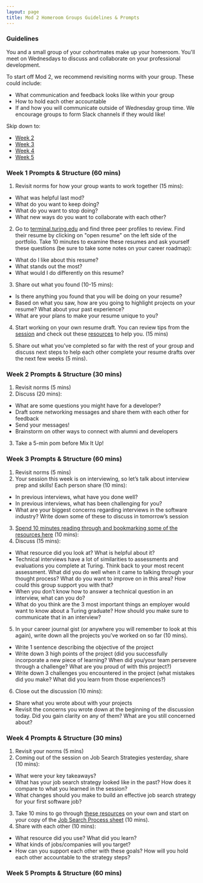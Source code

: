 ```yaml
---
layout: page
title: Mod 2 Homeroom Groups Guidelines & Prompts
---
```


### Guidelines
You and a small group of your cohortmates make up your homeroom. You'll meet on Wednesdays to discuss and collaborate on your professional development.

To start off Mod 2, we recommend revisiting norms with your group. These could include:

* What communication and feedback looks like within your group
* How to hold each other accountable
* If and how you will communicate outside of Wednesday group time. We encourage groups to form Slack channels if they would like!

Skip down to:
* [Week 2](#week-2)
* [Week 3](#week-3)
* [Week 4](#week-4)
* [Week 5](#week-5)

### Week 1 Prompts & Structure (60 mins)
1. Revisit norms for how your group wants to work together (15 mins):
  * What was helpful last mod?
  * What do you want to keep doing?
  * What do you want to stop doing?
  * What new ways do you want to collaborate with each other?

2. Go to [terminal.turing.edu](https://terminal.turing.edu) and find three peer profiles to review. Find their resume by clicking on "open resume" on the left side of the portfolio. Take 10 minutes to examine these resumes and ask yourself these questions (be sure to take some notes on your career roadmap):

* What do I like about this resume?
* What stands out the most?
* What would I do differently on this resume?

3. Share out what you found (10-15 mins):
* Is there anything you found that you will be doing on your resume?
* Based on what you saw, how are you going to highlight projects on your resume? What about your past experience?
* What are your plans to make your resume unique to you?

4. Start working on your own resume draft. You can review tips from the [session](/module_two/week_1_career_roadmap) and check out these [resources](/resources/resume_resources) to help you. (15 mins)

5. Share out what you've completed so far with the rest of your group and discuss next steps to help each other complete your resume drafts over the next few weeks (5 mins).

### Week 2 Prompts & Structure (30 mins) <a name="week-2"></a>
1. Revisit norms (5 mins)
2. Discuss (20 mins):
  * What are some questions you might have for a developer?
  * Draft some networking messages and share them with each other for feedback
  * Send your messages! 
  * Brainstorm on other ways to connect with alumni and developers
3. Take a 5-min pom before Mix It Up!

### Week 3 Prompts & Structure (60 mins) <a name="week-3"></a>
1. Revisit norms (5 mins) 
2. Your session this week is on interviewing, so let’s talk about interview prep and skills! Each person share (10 mins):
  * In previous interviews, what have you done well?
  * In previous interviews, what has been challenging for you?
  * What are your biggest concerns regarding interviews in the software industry? Write down some of these to discuss in tomorrow’s session
3. [Spend 10 minutes reading through and bookmarking some of the resources here](/resources/interview_prep_resources) (10 mins):
4. Discuss (15 mins):
  * What resource did you look at? What is helpful about it?
  * Technical interviews have a lot of similarities to assessments and evaluations you complete at Turing. Think back to your most recent assessment. What did you do well when it came to talking through your thought process? What do you want to improve on in this area? How could this group support you with that?
  * When you don’t know how to answer a technical question in an interview, what can you do?
  * What do you think are the 3 most important things an employer would want to know about a Turing graduate? How should you make sure to communicate that in an interview?
5. In your career journal gist (or anywhere you will remember to look at this again), write down all the projects you’ve worked on so far (10 mins). 
  * Write 1 sentence describing the objective of the project
  * Write down 3 high points of the project (did you successfully incorporate a new piece of learning? When did you/your team persevere through a challenge? What are you proud of with this project?)
  * Write down 3 challenges you encountered in the project (what mistakes did you make? What did you learn from those experiences?)
6. Close out the discussion (10 mins):
  * Share what you wrote about with your projects
  * Revisit the concerns you wrote down at the beginning of the discussion today. Did you gain clarity on any of them? What are you still concerned about?

### Week 4 Prompts & Structure (30 mins) <a name="week-4"></a>
1. Revisit your norms (5 mins)
2. Coming out of the session on Job Search Strategies yesterday, share (10 mins):
  * What were your key takeaways? 
  * What has your job search strategy looked like in the past? How does it compare to what you learned in the session? 
  * What changes should you make to build an effective job search strategy for your first software job?
3. Take 10 mins to go through [these resources](/resources/finding_opportunities) on your own and start on your copy of the [Job Search Process sheet](https://docs.google.com/document/d/1B39ViRamGHNVLzelnlEIhzLWNwsrPvf1J8MjtxDKgsc/edit?usp=sharing) (10 mins).
4. Share with each other (10 mins):
  * What resource did you use? What did you learn?
  * What kinds of jobs/companies will you target?
  * How can you support each other with these goals? How will you hold each other accountable to the strategy steps?

### Week 5 Prompts & Structure (60 mins) <a name="week-5"></a>


